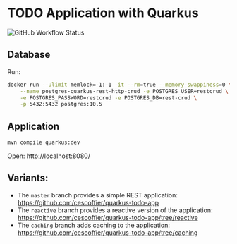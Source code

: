 # TODO Application with Quarkus

![GitHub Workflow Status](https://img.shields.io/github/workflow/status/cescoffier/quarkus-todo-app/Build)

## Database

Run:

```bash
docker run --ulimit memlock=-1:-1 -it --rm=true --memory-swappiness=0 \
    --name postgres-quarkus-rest-http-crud -e POSTGRES_USER=restcrud \
    -e POSTGRES_PASSWORD=restcrud -e POSTGRES_DB=rest-crud \
    -p 5432:5432 postgres:10.5
```

## Application

```bash
mvn compile quarkus:dev
```

Open: http://localhost:8080/

## Variants:

* The `master` branch provides a simple REST application: https://github.com/cescoffier/quarkus-todo-app
* The `reactive` branch provides a reactive version of the application: https://github.com/cescoffier/quarkus-todo-app/tree/reactive
* The `caching` branch adds caching to the application: https://github.com/cescoffier/quarkus-todo-app/tree/caching

